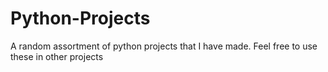 # Python-Projects
A random assortment of python projects that I have made. Feel free to use these in other projects
